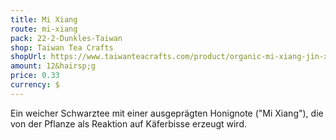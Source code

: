 ```yaml
---
title: Mi Xiang
route: mi-xiang
pack: 22-2-Dunkles-Taiwan
shop: Taiwan Tea Crafts
shopUrl: https://www.taiwanteacrafts.com/product/organic-mi-xiang-jin-xuan-black-tea/?attribute_pa_weight=250-g-8-82-oz-save-20&v=3a52f3c22ed6
amount: 12&hairsp;g
price: 0.33
currency: $
---
```

Ein weicher Schwarztee mit einer ausgeprägten Honignote ("Mi Xiang"), die von der Pflanze als Reaktion auf Käferbisse erzeugt wird.